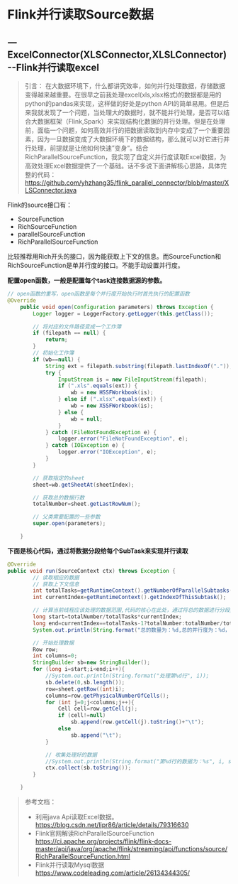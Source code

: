 # Flink并行读取Source数据

## 一  ExcelConnector(XLSConnector,XLSLConnector)--Flink并行读取excel

> 引言： 在大数据环境下，什么都讲究效率，如何并行处理数据，存储数据变得越来越重要。在很早之前我处理excel(xls,xlsx格式)的数据都是用的python的pandas来实现，这样做的好处是python API的简单易用。但是后来我就发现了一个问题，当处理大的数据时，就不能并行处理，是否可以结合大数据框架（Flink,Spark）来实现结构化数据的并行处理。但是在处理前，面临一个问题，如何高效并行的把数据读取到内存中变成了一个重要因素，因为一旦数据变成了大数据环境下的数据结构，那么就可以对它进行并行处理，前提就是让他如何快速”变身“。结合RichParallelSourceFunction，我实现了自定义并行度读取Excel数据，为高效处理Excel数据提供了一个基础。话不多说下面讲解核心思路，具体完整的代码：https://github.com/yhzhang35/flink_parallel_connector/blob/master/XLSConnector.java

Flink的source接口有：

* SourceFunction
* RichSourceFunction
* parallelSourceFunction
* RichParallelSourceFunction

比较推荐用Rich开头的接口，因为能获取上下文的信息。而SourceFunction和RichSourceFunction是单并行度的接口。不能手动设置并行度。



**配置open函数，一般是配置每个task连接数据源的参数。**

```java
// open函数的重写，open函数是每个并行度开始执行时首先执行的配置函数
@Override
    public void open(Configuration parameters) throws Exception {
        Logger logger = LoggerFactory.getLogger(this.getClass());

        // 将对应的文件路径变成一个工作簿
        if (filepath == null) {
            return;
        }
        // 初始化工作簿
        if (wb==null) {
            String ext = filepath.substring(filepath.lastIndexOf("."));
            try {
                InputStream is = new FileInputStream(filepath);
                if (".xls".equals(ext)) {
                    wb = new HSSFWorkbook(is);
                } else if (".xlsx".equals(ext)) {
                    wb = new XSSFWorkbook(is);
                } else {
                    wb = null;
                }
            } catch (FileNotFoundException e) {
                logger.error("FileNotFoundException", e);
            } catch (IOException e) {
                logger.error("IOException", e);
            }
        }

        // 获取指定的sheet
        sheet=wb.getSheetAt(sheetIndex);

        // 获取总的数据行数
        totalNumber=sheet.getLastRowNum();

        // 父类需要配置的一些参数
        super.open(parameters);

    }
```



**下面是核心代码，通过将数据分段给每个SubTask来实现并行读取**

```java
@Override
public void run(SourceContext ctx) throws Exception {
        // 读取相应的数据
        // 获取上下文信息
        int totalTasks=getRuntimeContext().getNumberOfParallelSubtasks();
        int currentIndex=getRuntimeContext().getIndexOfThisSubtask();

        // 计算当前线程应该处理的数据范围,代码的核心在此处，通过将总的数据进行分段并行处理，每个subtask负责一个范围。
        long start=totalNumber/totalTasks*currentIndex;
        long end=currentIndex==totalTasks-1?totalNumber:totalNumber/totalTasks*(currentIndex+1);
        System.out.println(String.format("总的数量为：%d,总的并行度为：%d，当前线程索引：%d,负责的数据段：%d-%d", totalNumber, totalTasks,currentIndex, start, end));

        // 开始处理数据
        Row row;
        int columns=0;
        StringBuilder sb=new StringBuilder();
        for (long i=start;i<end;i++){
            //System.out.println(String.format("处理第%d行", i));
            sb.delete(0,sb.length());
            row=sheet.getRow((int)i);
            columns=row.getPhysicalNumberOfCells();
            for (int j=0;j<columns;j++){
                Cell cell=row.getCell(j);
                if (cell!=null)
                    sb.append(row.getCell(j).toString()+"\t");
                else
                    sb.append("\t");
            }

            // 收集处理好的数据
            //System.out.println(String.format("第%d行的数据为：%s", i, sb.toString()));
            ctx.collect(sb.toString());
        }

    }
```





> 参考文档：
>
> * 利用java Api读取Excel数据。https://blog.csdn.net/lipr86/article/details/79316630
> * Flink官网解读RichParallelSourceFunction https://ci.apache.org/projects/flink/flink-docs-master/api/java/org/apache/flink/streaming/api/functions/source/RichParallelSourceFunction.html
> * Flink并行读取Mysql数据 https://www.codeleading.com/article/26134344305/


